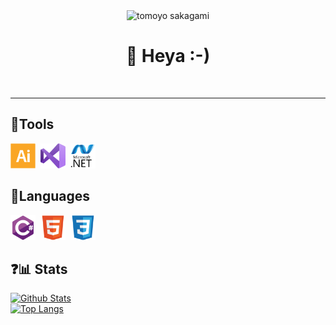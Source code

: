 <div id="header" align="center">
  <img src="https://github.com/haiku-balls/haiku-balls/assets/65756037/75c17596-510c-499f-9c91-82e6bbfec277" width="200" alt="tomoyo sakagami"/>
  <h1>👋 Heya :-)</h1>
  <img src="https://komarev.com/ghpvc/?username=haiku-balls&style=flat-square&color=blue" alt=""/>

</div>

---

## 🚧Tools
<img src="https://github.com/devicons/devicon/blob/master/icons/illustrator/illustrator-plain.svg" title="Illustrator" alt="Illustrator" width="40" height="40"/>&nbsp;
<img src="https://github.com/devicons/devicon/blob/master/icons/visualstudio/visualstudio-original.svg" title="VS" alt="VS" width="40" height="40"/>&nbsp;
<img src="https://github.com/devicons/devicon/blob/master/icons/dot-net/dot-net-original-wordmark.svg" title="dotnet" alt="dotnet" width="40" height="40"/>&nbsp;

## 🔨Languages
<img src="https://github.com/devicons/devicon/blob/master/icons/csharp/csharp-original.svg" title="csharp" alt="csharp" width="40" height="40"/>&nbsp;
<img src="https://github.com/devicons/devicon/blob/master/icons/html5/html5-original.svg" title="html5" alt="html5" width="40" height="40"/>&nbsp;
<img src="https://github.com/devicons/devicon/blob/master/icons/css3/css3-original.svg" title="css" alt="css" width="40" height="40"/>&nbsp;

## ❓📊 Stats
[![ Github Stats](https://github-readme-stats.vercel.app/api?username=haiku-balls&show_icons=true&theme=dark)](https://github.com/anuraghazra/github-readme-stats)  
[![Top Langs](https://github-readme-stats.vercel.app/api/top-langs/?username=haiku-balls&layout=compact&theme=dark)](https://github.com/anuraghazra/github-readme-stats)
